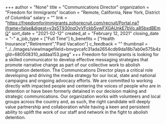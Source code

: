 +++
author = "None"
title = "Communications Director"
organization = "Freedom for Immigrants"
location = "Remote, California, New York, District of Columbia"
salary = ""
link = "https://freedomforimmigrants.zohorecruit.com/recruit/Portal.na?iframe=false&digest=y3s5T930nqOyVFckb5vwFXGAUnkE7bVo.a85bxdBEmQ"
sort_date = "2021-02-12"
created_at = "February 12, 2021"
closing_date = "-"
a_job_type = ["Full Time"]
b_benefits = ["Health Insurance","Retirement","Paid Vacation"]
c_feedback = ""
thumbnail = "../../images/viewImagefileId=bnvgvcafc31ada2654cdb9da18b7ab0e575b4zgId=680508310_addaa153.jpeg"
+++
Freedom for Immigrants is looking for a skilled communicator to develop effective messaging strategies that promote narrative change as part of our collective work to abolish immigration detention.  The Communications Director plays a critical role developing and driving the media strategy for our local, state and national campaigns and ongoing advocacy efforts.  We are committed to working directly with impacted people and centering the voices of people who are in detention or have been formerly detained in our decision making and strategic communications.  Our organization works with volunteers and local groups across the country and, as such, the right candidate will deeply value partnership and collaboration while having a keen and persistent ability to uplift the work of our staff and network in the fight to abolish detention.  
